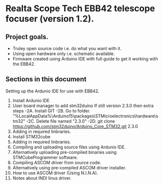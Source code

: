 # Realta Scope Tech EBB42 telescope focuser (version 1.2).

## Project goals.

+ Truley open source code i.e. do what you want with it.
+ Using open hardware only i.e. schematic available.
+ Firmware created using Arduino IDE with full guide to get it working with the EBB42.

## Sections in this document

Setting up the Ardunio IDE for use with EBB42.
1. Install Ardunio IDE
2. User board manager to add stm32duino
  If still version 2.3.0 then extra steps
   -2A. Install GIT
   -2B. Go to folder. "%LocalAppData%\Arduino15\packages\STMicroelectronics\hardware\stm32"
   -2C. Delete file named "2.3.0"
   -2D. git clone https://github.com/stm32duino/Arduino_Core_STM32.git 2.3.0
3. Adding in required linbraries.
4. Install STM32cube
5. Adding in required linbraries.
6. Compiling and uploading source files using Ardunio IDE.
7. Alternatively uploading pre-compiled binaries using STMCubeProgrammer software.
8. Compiling ASCOM driver from source code.
9. Alternatively using pre-compiled ASCOM driver installer.
10. How to use ASCOM driver (Using N.I.N.A).
11. Notes about INDI linus driver.

